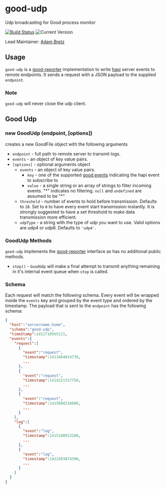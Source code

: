 # good-udp

Udp broadcasting for Good process monitor

[![Build Status](https://travis-ci.org/hapijs/good-udp.svg?branch=master)](https://travis-ci.org/hapijs/good-udp) ![Current Version](https://img.shields.io/npm/v/good-udp.svg)

Lead Maintainer: [Adam Bretz](https://github.com/arb)

## Usage

`good-udp` is a [good-reporter](https://github.com/hapijs/good-reporter) implementation to write [hapi](http://hapijs.com/) server events to remote endpoints. It sends a request with a JSON payload to the supplied `endpoint`.

### Note
`good-udp` will never close the udp client.

## Good Udp
### new GoodUdp (endpoint, [options])

creates a new GoodFile object with the following arguments
- `endpoint` - full path to remote server to transmit logs.
- `events` - an object of key value pairs.
- `[options]` - optional arguments object
	- `events` - an object of key value pairs.
      - `key` - one of the supported [good events](https://github.com/hapijs/good) indicating the hapi event to subscribe to
      - `value` - a single string or an array of strings to filter incoming events. "\*" indicates no filtering. `null` and `undefined` are assumed to be "\*"
	- `threshold` - number of events to hold before transmission. Defaults to `20`. Set to `0` to have every event start transmission instantly. It is strongly suggested to have a set threshold to make data transmission more efficient.
    - `udpType` - a string with the type of udp you want to use. Valid options are udp4 or udp6. Defaults to `'udp4'`.

### GoodUdp Methods
`good-udp` implements the [good-reporter](https://github.com/hapijs/good-reporter) interface as has no additional public methods.

- `stop()` - `GoodUdp` will make a final attempt to transmit anything remaining in it's internal event queue when `stop` is called.

### Schema
Each request will match the following schema. Every event will be wrapped inside the `events` key and grouped by the event type and ordered by the timestamp. The payload that is sent to the `endpoint` has the following schema:

```json
{
  "host":"servername.home",
  "schema":"good-udp",
  "timeStamp":1412710565121,
  "events":{
    "request":[
      {
        "event":"request",
        "timestamp":1413464014739,
        ...
      },
      {
        "event":"request",
        "timestamp":1414221317758,
        ...
      },
      {
        "event":"request",
        "timestamp":1415088216608,
        ...
      }
    ],
    "log":[
      {
        "event":"log",
        "timestamp":1415180913160,
        ...
      },
      {
        "event":"log",
        "timestamp":1422493874390,
        ...
      }
    ]
  }
}
```
